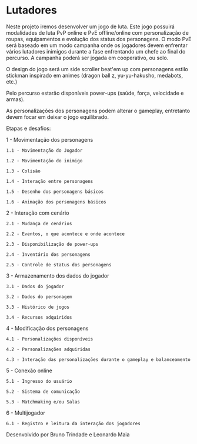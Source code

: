 # Lutadores

Neste projeto iremos desenvolver um jogo de luta. Este jogo possuirá modalidades de luta PvP online e PvE offline/online com personalização de roupas, equipamentos e evolução dos status dos personagens. O modo PvE será baseado em um modo campanha onde os jogadores devem enfrentar vários lutadores inimigos durante a fase enfrentando um chefe ao final do percurso. A campanha poderá ser jogada em cooperativo, ou solo.

O design do jogo será um side scroller beat'em up com personagens estilo stickman inspirado em animes (dragon ball z, yu-yu-hakusho, medabots, etc.)

Pelo percurso estarão disponíveis power-ups (saúde, força, velocidade e armas).

As personalizações dos personagens podem alterar o gameplay, entretanto devem focar em deixar o jogo equilibrado.  

Etapas e desafios:

1 - Movimentação dos personagens

	1.1 - Movimentação do Jogador
  
	1.2 - Movimentação do inimigo
  
	1.3 - Colisão
  
	1.4 - Interação entre personagens
  
	1.5 - Desenho dos personagens básicos
  
	1.6 - Animação dos personagens básicos
  
2 - Interação com cenário

	2.1 - Mudança de cenários
  
	2.2 - Eventos, o que acontece e onde acontece
  
	2.3 - Disponibilização de power-ups
  
	2.4 - Inventário dos personagens
  
	2.5 - Controle de status dos personagens
  
3 - Armazenamento dos dados do jogador

	3.1 - Dados do jogador
  
	3.2 - Dados do personagem
  
	3.3 - Histórico de jogos
  
	3.4 - Recursos adquiridos
  
4 - Modificação dos personagens

	4.1 - Personalizações disponíveis
  
	4.2 - Personalizações adquiridas
  
	4.3 - Interação das personalizações durante o gameplay e balanceamento
  
5 - Conexão online

	5.1 - Ingresso do usuário
  
	5.2 - Sistema de comunicação
  
	5.3 - Matchmaking e/ou Salas
  
6 - Multijogador

	6.1 - Registro e leitura da interação dos jogadores

Desenvolvido por Bruno Trindade e Leonardo Maia
